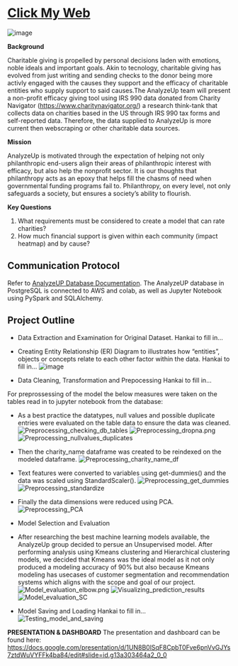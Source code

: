 # [Click My Web](https://hankai26.github.io/AnalyzeUP_UI/)
![image](https://user-images.githubusercontent.com/99574730/174512227-0ebd47b8-fe8b-48bd-9b78-500b7ed4847b.png)


**Background**  

Charitable giving is propelled by personal decisions laden with emotions, noble ideals and important goals. Akin to tecnology, charitable giving has evolved from just writing and sending checks to the donor being more activly engaged with the causes they support and the efficacy of charitable entities who supply support to said causes.The AnalyzeUp team will present a non-profit efficacy giving tool using IRS 990 data donated from Charity Navigator (https://www.charitynavigator.org/) a research think-tank that collects data on charities based in the US through IRS 990 tax forms and self-reported data. Therefore, the data supplied to AnalyzeUp is more current then webscraping or other charitable data sources. 

**Mission**

AnalyzeUp is motivated through the expectation of helping not only philanthropic end-users align their areas of philanthropic interest with efficacy, but also help the nonprofit sector. It is our thoughts that philanthropy acts as an epoxy that helps fill the chasms of need when governmental funding programs fail to. Philanthropy, on every level, not only safeguards a society, but ensures a society’s ability to flourish. 


**Key Questions**
1) What requirements must be considered to create a model that can rate charities?
2) How much financial support is given within each community (impact heatmap) and by cause?

## Communication Protocol
Refer to [AnalyzeUP Database Documentation](https://hankai26.github.io/AnalyzeUP_UI/).
The AnalyzeUP database in PostgreSQL is connected to AWS and colab, as well as Jupyter Notebook using PySpark and SQLAlchemy.

## Project Outline

- Data Extraction and Examination for Original Dataset.
Hankai to fill in...

- Creating Entity Relationship (ER) Diagram to illustrates how “entities”, objects or concepts relate to each other factor within the data.
Hankai to fill in...
![image]()

- Data Cleaning, Transformation and Prepocessing
Hankai to fill in...

For preprossessing of the model the below measures were taken on the tables read in to jupyter notebook from the database:
* As a best practice the datatypes, null values and possible duplicate entries were evaluated on the table data to ensure the data was cleaned. 
![Preprocessing_checking_db_tables](https://github.com/kyliekwann/FinalProject/blob/main/Image/Preprocessing_checking_db_tables.png?raw=true)
![Preprocessing_dropna.png](https://github.com/kyliekwann/FinalProject/blob/main/Image/Preprocessing_dropna.png?raw=true)
![Preprocessing_nullvalues_duplicates](https://github.com/kyliekwann/FinalProject/blob/main/Image/Preprocessing_nullvalues_duplicates.png?raw=true)

* Then the charity_name dataframe was created to be reindexed on the modeled dataframe. 
![Preprocessing_charity_name_df](https://github.com/kyliekwann/FinalProject/blob/main/Image/Preprocessing_charity_name_df.png?raw=true)

* Text features were converted to variables using get-dummies() and the data was scaled using StandardScaler().
![Preprocessing_get_dummies](https://github.com/kyliekwann/FinalProject/blob/main/Image/Preprocessing_get_dummies.png?raw=true)
![Preprocessing_standardize](https://github.com/kyliekwann/FinalProject/blob/main/Image/Preprocessing_standardize.png?raw=true)

* Finally the data dimensions were reduced using PCA.
![Preprocessing_PCA](https://github.com/kyliekwann/FinalProject/blob/main/Image/Preprocessing_PCA.png?raw=true)

- Model Selection and Evaluation
 * After researching the best machine learning models available, the AnalyzeUp group decided to persue an Unsupervised model. After performing analysis using Kmeans clustering and Hierarchical clustering models, we decided that Kmeans was the ideal model as it not only produced a modeling accuracy of 90% but also because Kmeans modeling has usecases of customer segmentation and recommendation systems which aligns with the scope and goal of our project. 
![Model_evaluation_elbow.png](https://github.com/kyliekwann/FinalProject/blob/main/Image/Model_evaluation_elbow.png?raw=true)
![Visualizing_prediction_results](https://github.com/kyliekwann/FinalProject/blob/main/Image/Visualizing_prediction_results.png?raw=true)
![Model_evaluation_SC](https://github.com/kyliekwann/FinalProject/blob/main/Image/Model_evaluation_SC.png?raw=true)

- Model Saving and Loading
Hankai to fill in...
![Testing_model_and_saving](https://github.com/kyliekwann/FinalProject/blob/main/Image/Testing_model_and_saving.png?raw=true)



**PRESENTATION & DASHBOARD**
The presentation and dashboard can be found here: https://docs.google.com/presentation/d/1UN8B0lSqF8CpbT0Fve6pnVvGJYs7ztdWuVYFFk4ba84/edit#slide=id.g13a303464a2_0_0
